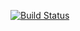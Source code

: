 [![Build Status](https://travis-ci.org/rporrini/sale-taxes.svg?branch=master)](https://travis-ci.org/rporrini/sale-taxes)
